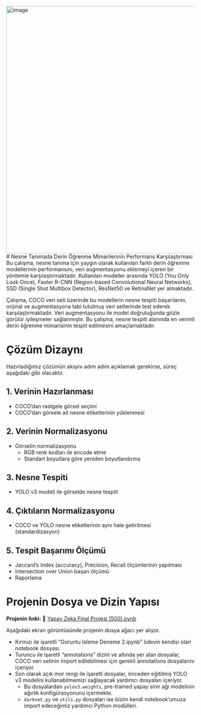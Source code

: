 <img width="659" alt="image" src="https://github.com/user-attachments/assets/7b2c48c7-95d6-4f4c-9b52-f7a8f4994dac" /># Nesne Tanımada Derin Öğrenme Mimarilerinin Performans Karşılaştırması
Bu çalışma, nesne tanıma için yaygın olarak kullanılan farklı derin öğrenme modellerinin performansını, veri augmentasyonu eklemeyi içeren bir yöntemle karşılaştırmaktadır. Kullanılan modeller arasında YOLO (You Only Look Once), Faster R-CNN (Region-based Convolutional Neural Networks), SSD (Single Shot Multibox Detector), ResNet50 ve RetinaNet yer almaktadır. 

Çalışma, COCO veri seti üzerinde bu modellerin nesne tespiti başarılarını, orijinal ve augmentasyona tabi tutulmuş veri setlerinde test ederek karşılaştırmaktadır. Veri augmentasyonu ile model doğruluğunda gözle görülür iyileşmeler sağlanmıştır. Bu çalışma, nesne tespiti alanında en verimli derin öğrenme mimarisinin tespit edilmesini amaçlamaktadır.

# Çözüm Dizaynı

Hazırladığımız çözümün akışını adım adım açıklamak gerekirse, süreç aşağıdaki gibi olacaktır.

## 1. Verinin Hazırlanması
- COCO’dan rastgele görsel seçimi
- COCO’dan görsele ait nesne etiketlerinin yüklenmesi

## 2. Verinin Normalizasyonu
- Görselin normalizasyonu
  - RGB renk kodları ile encode etme
  - Standart boyutlara göre yeniden boyutlandırma

## 3. Nesne Tespiti
- YOLO v3 modeli ile görselde nesne tespiti

## 4. Çıktıların Normalizasyonu
- COCO ve YOLO nesne etiketlerinin aynı hale getirilmesi (standardizasyon)

## 5. Tespit Başarımı Ölçümü
- Jaccard’s Index (accuracy), Precision, Recall ölçümlerinin yapılması
- Intersection over Union başarı ölçümü
- Raporlama

# Projenin Dosya ve Dizin Yapısı

**Projenin linki:** 🔗 [Yapay Zeka Final Projesi (500).pynb](https://colab.research.google.com/drive/1m8h1GcXX9mkB17m9Rhf6sKHBAP9kyoOq#scrollTo=2j3RA_nqN6oi)

Aşağıdaki ekran görüntüsünde projenin dosya ağacı yer alıyor.

- Kırmızı ile işaretli “Goruntu Isleme Deneme 2.ipynb” ödevin kendisi olan notebook dosyası.
- Turuncu ile işaretli “annotations” dizini ve altında yer alan dosyalar, COCO veri setinin import edilebilmesi için gerekli annotations dosyalarını içeriyor.
- Son olarak açık mor rengi ile işaretli dosyalar, önceden eğitilmiş YOLO v3 modelini kullanabilmemizi sağlayacak yardımcı dosyaları içeriyor. 
  - Bu dosyalardan `yolov3.weights`, pre-trained yapay sinir ağı modelinin ağırlık konfigürasyonunu içermekte.
  - `darknet.py` ve `utils.py` dosyaları ise bizim kendi notebook’umuza import edeceğimiz yardımcı Python modülleri.
